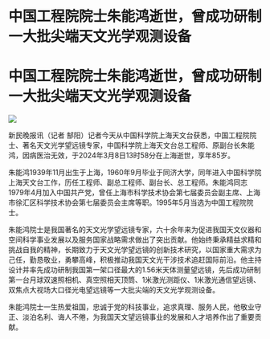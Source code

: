 # 中国工程院院士朱能鸿逝世，曾成功研制一大批尖端天文光学观测设备

# 中国工程院院士朱能鸿逝世，曾成功研制一大批尖端天文光学观测设备

![](https://inews.gtimg.com/om_bt/OQsHbywzyxulUPRAZTuK8DAgwjltGdwsm75HgQNKxg2OkAA/1000)

新民晚报讯（记者
郜阳）记者今天从中国科学院上海天文台获悉，中国工程院院士、著名天文光学望远镜专家，中国科学院上海天文台总工程师、原副台长朱能鸿，因病医治无效，于2024年3月8日13时58分在上海逝世，享年85岁。

朱能鸿1939年11月出生于上海，1960年9月毕业于同济大学，同年进入中国科学院上海天文台工作，历任工程师、副总工程师、副台长、总工程师。朱能鸿同志1979年4月加入中国共产党，曾任上海市科学技术协会第七届委员会副主席、上海市徐汇区科学技术协会第七届委员会主席等职。1995年5月当选为中国工程院院士。

朱能鸿院士是我国著名的天文光学望远镜专家，六十余年来为促进我国天文仪器和空间科学事业发展以及服务国家战略需求做出了突出贡献。他始终秉承精益求精和挑战自我的精神，长期致力于天文光学望远镜的创新技术研究，以国家重大需求为己任，勤恳敬业，勇攀高峰，积极推动我国天文光干涉技术追赶国际前沿。他主持设计并率先成功研制我国第一架口径最大的1.56米天体测量望远镜，先后成功研制第一台月球双速照相机、真空照相天顶筒、1米激光测距仪、1米激光通信望远镜、双焦点大视场大口径光电望远镜等一大批尖端的天文光学观测设备。

朱能鸿院士一生热爱祖国，忠诚于党的科技事业，追求真理、服务人民，他敬业守正、淡泊名利、诲人不倦，为我国天文望远镜事业的发展和人才培养作出了重要贡献。

